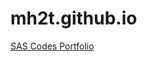 # mh2t.github.io 
<a href="https://mh2t.github.io" title="My SAS Portfolio" target="">SAS Codes Portfolio</a>
